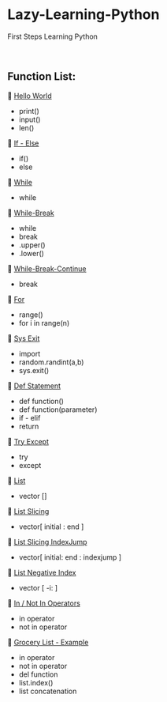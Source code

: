 # Lazy-Learning-Python
First Steps Learning Python

<br>

## Function List:

:large_blue_circle: [Hello World](01-hello-world.py)

* print()
* input()
* len()

:large_blue_circle: [If - Else](02-simple-if-else.py)

* if()
* else

:large_blue_circle: [While](03-while.py)

* while

:large_blue_circle: [While-Break](04-while-break.py)

* while
* break
* .upper()
* .lower()

:large_blue_circle: [While-Break-Continue](05-while-break-continue.py)

* break

:large_blue_circle: [For](06-for.py)

* range()
* for i in range(n)

:large_blue_circle: [Sys Exit](07-sys-exit.py)

* import
* random.randint(a,b)
* sys.exit()

:large_blue_circle: [Def Statement](08-def-statement.py)

* def function()
* def function(parameter)
* if - elif
* return 

:large_blue_circle: [Try Except](09-try-except.py)

* try
* except

:large_blue_circle: [List](10-list.py)

* vector []

:large_blue_circle: [List Slicing](11-list-slicing.py)

* vector[ initial : end ]

:large_blue_circle: [List Slicing IndexJump](12-list-slicing-indexjump.py)

* vector[ initial: end : indexjump ]

:large_blue_circle: [List Negative Index](13-list-negative-index.py)

* vector [ -i: ]

:large_blue_circle: [In / Not In Operators](14-in-not-operators.py)

* in operator
* not in operator

:large_blue_circle: [Grocery List - Example](15-grocery-list.py)

* in operator
* not in operator
* del function
* list.index()
* list concatenation
